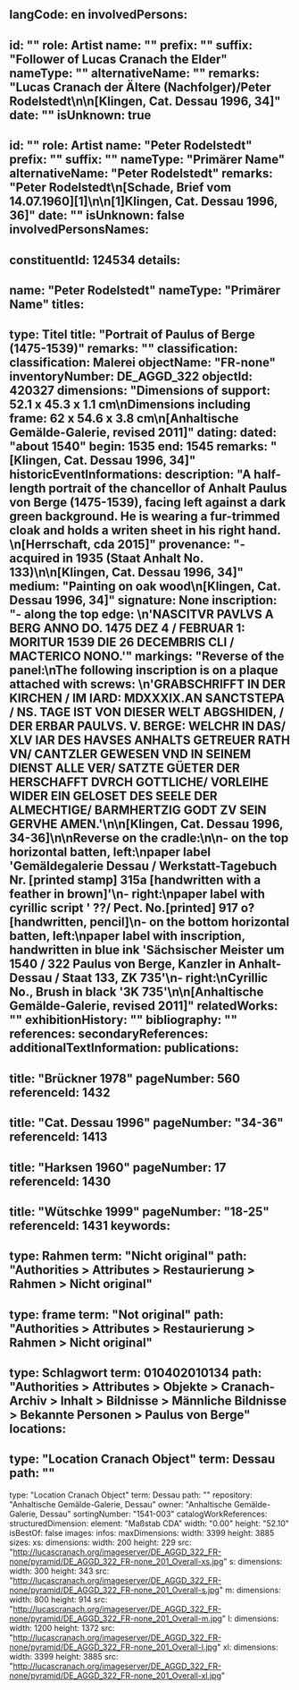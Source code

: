 langCode: en
involvedPersons: 
 - 
   id: ""
  role: Artist
  name: ""
  prefix: ""
  suffix: "Follower of Lucas Cranach the Elder"
  nameType: ""
  alternativeName: ""
  remarks: "Lucas Cranach der Ältere (Nachfolger)/Peter Rodelstedt\n\n[Klingen, Cat. Dessau 1996, 34]"
  date: ""
  isUnknown: true
 - 
   id: ""
  role: Artist
  name: "Peter Rodelstedt"
  prefix: ""
  suffix: ""
  nameType: "Primärer Name"
  alternativeName: "Peter Rodelstedt"
  remarks: "Peter Rodelstedt\n[Schade, Brief vom 14.07.1960][1]\n\n[1]Klingen, Cat. Dessau 1996, 36]"
  date: ""
  isUnknown: false
involvedPersonsNames: 
 - 
   constituentId: 124534
  details: 
   - 
   name: "Peter Rodelstedt"
    nameType: "Primärer Name"
titles: 
 - 
   type: Titel
  title: "Portrait of Paulus of Berge (1475-1539)"
  remarks: ""
classification: 
 classification: Malerei
objectName: "FR-none"
inventoryNumber: DE_AGGD_322
objectId: 420327
dimensions: "Dimensions of support: 52.1 x 45.3 x 1.1 cm\nDimensions including frame: 62 x 54.6 x 3.8 cm\n[Anhaltische Gemälde-Galerie, revised 2011]"
dating: 
 dated: "about 1540"
 begin: 1535
 end: 1545
 remarks: "[Klingen, Cat. Dessau 1996, 34]"
 historicEventInformations: 
description: "A half-length portrait of the chancellor of Anhalt Paulus von Berge (1475-1539), facing left against a dark green background. He is wearing a fur-trimmed cloak and holds a writen sheet in his right hand. \n[Herrschaft, cda 2015]"
provenance: "- acquired in 1935  (Staat Anhalt No. 133)\n\n[Klingen, Cat. Dessau 1996, 34]"
medium: "Painting on oak wood\n[Klingen, Cat. Dessau 1996, 34]"
signature: None
inscription: "- along the top edge: \n'NASCITVR PAVLVS A BERG ANNO DO. 1475 DEZ 4 / FEBRUAR 1: MORITUR 1539 DIE 26 DECEMBRIS CLI / MACTERICO NONO.'"
markings: "Reverse of the panel:\nThe following inscription is on a plaque attached with screws: \n'GRABSCHRIFFT IN DER KIRCHEN / IM IARD: MDXXXIX.AN SANCTSTEPA / NS. TAGE IST VON DIESER WELT ABGSHIDEN, / DER ERBAR PAULVS. V. BERGE: WELCHR IN DAS/ XLV IAR DES HAVSES ANHALTS GETREUER RATH VN/ CANTZLER GEWESEN VND IN SEINEM DIENST ALLE VER/ SATZTE GÜETER DER HERSCHAFFT DVRCH GOTTLICHE/ VORLEIHE WIDER EIN GELOSET DES SEELE DER ALMECHTIGE/ BARMHERTZIG GODT ZV SEIN GERVHE AMEN.'\n\n[Klingen, Cat. Dessau 1996, 34-36]\n\nReverse on the cradle:\n\n- on the top horizontal batten, left:\npaper label 'Gemäldegalerie Dessau / Werkstatt-Tagebuch Nr. [printed stamp] 315a [handwritten with a feather in brown]'\n- right:\npaper label with cyrillic script ' ??/ Pect. No.[printed] 917 o?[handwritten, pencil]\n- on the bottom horizontal batten, left:\npaper label with inscription, handwritten in blue ink 'Sächsischer Meister um 1540 / 322 Paulus von Berge, Kanzler in Anhalt-Dessau / Staat 133, ZK 735'\n- right:\nCyrillic No., Brush in black '3K 735'\n\n[Anhaltische Gemälde-Galerie, revised 2011]"
relatedWorks: ""
exhibitionHistory: ""
bibliography: ""
references: 
secondaryReferences: 
additionalTextInformation: 
publications: 
 - 
   title: "Brückner 1978"
  pageNumber: 560
  referenceId: 1432
 - 
   title: "Cat. Dessau 1996"
  pageNumber: "34-36"
  referenceId: 1413
 - 
   title: "Harksen 1960"
  pageNumber: 17
  referenceId: 1430
 - 
   title: "Wütschke 1999"
  pageNumber: "18-25"
  referenceId: 1431
keywords: 
 - 
   type: Rahmen
  term: "Nicht original"
  path: "Authorities > Attributes > Restaurierung > Rahmen > Nicht original"
 - 
   type: frame
  term: "Not original"
  path: "Authorities > Attributes > Restaurierung > Rahmen > Nicht original"
 - 
   type: Schlagwort
  term: 010402010134
  path: "Authorities > Attributes > Objekte > Cranach-Archiv > Inhalt > Bildnisse > Männliche Bildnisse > Bekannte Personen > Paulus von Berge"
locations: 
 - 
   type: "Location Cranach Object"
  term: Dessau
  path: ""
 - 
   type: "Location Cranach Object"
  term: Dessau
  path: ""
repository: "Anhaltische Gemälde-Galerie, Dessau"
owner: "Anhaltische Gemälde-Galerie, Dessau"
sortingNumber: "1541-003"
catalogWorkReferences: 
structuredDimension: 
 element: "Maßstab CDA"
 width: "0.00"
 height: "52.10"
isBestOf: false
images: 
 infos: 
  maxDimensions: 
   width: 3399
   height: 3885
 sizes: 
  xs: 
   dimensions: 
    width: 200
    height: 229
   src: "http://lucascranach.org/imageserver/DE_AGGD_322_FR-none/pyramid/DE_AGGD_322_FR-none_201_Overall-xs.jpg"
  s: 
   dimensions: 
    width: 300
    height: 343
   src: "http://lucascranach.org/imageserver/DE_AGGD_322_FR-none/pyramid/DE_AGGD_322_FR-none_201_Overall-s.jpg"
  m: 
   dimensions: 
    width: 800
    height: 914
   src: "http://lucascranach.org/imageserver/DE_AGGD_322_FR-none/pyramid/DE_AGGD_322_FR-none_201_Overall-m.jpg"
  l: 
   dimensions: 
    width: 1200
    height: 1372
   src: "http://lucascranach.org/imageserver/DE_AGGD_322_FR-none/pyramid/DE_AGGD_322_FR-none_201_Overall-l.jpg"
  xl: 
   dimensions: 
    width: 3399
    height: 3885
   src: "http://lucascranach.org/imageserver/DE_AGGD_322_FR-none/pyramid/DE_AGGD_322_FR-none_201_Overall-xl.jpg"